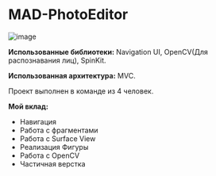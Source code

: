# MAD-PhotoEditor

![image](https://user-images.githubusercontent.com/76617495/168413527-2a385be7-5b2a-49df-a086-42fa1aa6dab6.png)

**Использованные библиотеки:** Navigation UI, OpenCV(Для распознавания лиц), SpinKit.

**Использованная архитектура:** MVC.

Проект выполнен в команде из 4 человек.

**Мой вклад:**
- Навигация
- Работа с фрагментами
- Работа с Surface View
- Реализация Фигуры
- Работа с OpenCV
- Частичная верстка
